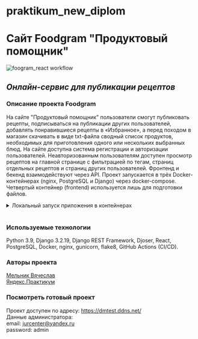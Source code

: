 # praktikum_new_diplom
# Сайт Foodgram "Продуктовый помощник"

![foogram_react workflow](https://github.com/dmsvalik/foodgram-project-react/actions/workflows/main.yml/badge.svg)

## _Онлайн-сервис для публикации рецептов_

### Описание проекта Foodgram

На сайте "Продуктовый помощник" пользователи смогут публиковать рецепты, 
подписываться на публикации других пользователей, добавлять понравившиеся 
рецепты в «Избранное», а перед походом в магазин скачивать в виде txt-файла 
сводный список продуктов, необходимых для приготовления одного или нескольких 
выбранных блюд.
На сайте доступна система регистрации и авторизации пользователей. 
Неавторизованным пользователям доступен просмотр рецептов на главной странице 
с фильтрацией по тегам, страниц отдельных рецептов и страниц других 
пользователей.
Фронтенд и бекенд взаимодействуют через API.
Проект запускается в трёх Docker-контейнерах (nginx, PostgreSQL и Django) 
через docker-compose. Четвертый контейнер (frontend) используется лишь для 
подготовки файлов.

<details><summary>Локальный запуск приложения в контейнерах</summary><br>

_Важно: при работе в Linux или через терминал WSL2 все команды нужно выполнять от суперпользователя — начинайте каждую команду с sudo._

Склонировать репозиторий на свой компьютер и перейти в корневую папку:
```
git clone git@github.com:dmsvalik/foodgram-project-react.git
cd foodgram-project-react
```

Создать в корневой папке файл .env с переменными окружения и nginx.conf
необходимыми для работы приложения.

Пример содержимого файла .env:
```
DB_ENGINE=django.db.backends.postgresql
DB_NAME=postgres
POSTGRES_USER=postgres
POSTGRES_PASSWORD=postgres
DB_HOST=db
DB_PORT=5432
SECRET_KEY=key
```

Перейти в папку /infra/ и запустить сборку контейнеров с помощью 
docker-compose: 
```
cd infra
docker-compose up -d
```
После этого будут созданы и запущены в фоновом режиме контейнеры 
(db, frontend, backend, nginx).

Внутри контейнера backend выполнить миграции, создать суперпользователя (для входа 
в админку), собрать статику и загрузить ингредиенты и таг в базу данных:
```
docker-compose exec backend python manage.py migrate
docker-compose exec backend python manage.py createsuperuser
docker-compose exec backend python manage.py collectstatic --no-input
docker-compose exec backend python manage.py load_tags
docker-compose exec backend python manage.py load_data
```
После этого проект должен стать доступен по адресу http://localhost:8000/.

### Остановка контейнеров

Для остановки работы приложения можно набрать в терминале команду Ctrl+C 
либо открыть второй терминал и воспользоваться командой
```
docker-compose stop 
```
Снова запустить контейнеры без их пересборки можно командой
```
docker-compose start 
```

### Спецификация API в формате Redoc:

Чтобы посмотреть спецификацию API в формате Redoc, нужно локально запустить 
проект и перейти на страницу http://localhost/api/docs/

### Запуск на сервере с другим IP

Заменить IP-адрес в infra/nginx.conf, на Github в разделе 
settings/secrets/actions (переменная HOST), а также в последней строке данного 
README и файле settings.py (где указан IP).

Зайти на сервер и остановить службу nginx командой
```
sudo systemctl stop nginx 
```
Обновить на сервере файлы docker-compose.yml и nginx.conf, если в 
них были изменения. Для этого в терминале локального компьютера (не сервера) 
выполнить команды копирования (потребуется ввести пароль для доступа к 
серверу):
```
# копирует файл docker-compose.yml в домашнюю директорию на сервере
scp -r /{имя диска}/{путь к папке}/foodgram-project-react/infra/docker-compose.yml {имя пользователя}@{публичный IPv4}:/home/{имя пользователя}/{название проекта}/docker-compose.yml
# копирует файл nginx.conf в домашнюю директорию на сервере
scp -r /{имя диска}/{путь к папке}/foodgram-project-react/infra/nginx.conf {имя пользователя}@{публичный IPv4}:/home/{имя пользователя}/{название проекта}/nginx.conf
```
Сделать коммит, зайти на вкладку Actions репозитория на GitHub и проверить, 
что workflow запустился и выполнил все jobs.
</details><br>

### Используемые технологии

Python 3.9, Django 3.2.19, Django REST Framework, Djoser, React, 
PostgreSQL, Docker, nginx, gunicorn, flake8, GitHub Actions (CI/CD).

### Авторы проекта

[Мельник Вячеслав](https://github.com/dmsvalik)<br>
[Яндекс.Практикум](https://practicum.yandex.ru/)

### Посмотреть готовый проект

Проект доступен по адресу: https://dmtest.ddns.net/<br>
Данные администратора:<br>
email: jurcenter@yandex.ru<br>
password: admin